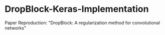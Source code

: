 # DropBlock-Keras-Implementation
Paper Reproduction: "DropBlock: A regularization method for convolutional networks"
